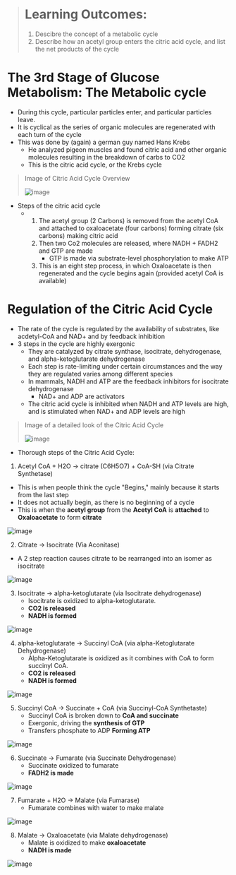 > # Learning Outcomes:
> 1. Descibre the concept of a metabolic cycle
> 2. Describe how an acetyl group enters the citric acid cycle, and list the net products of the cycle

# The 3rd Stage of Glucose Metabolism: The Metabolic cycle
- During this cycle, particular particles enter, and particular particles leave.
- It is cyclical as the series of organic molecules are regenerated with each turn of the cycle
- This was done by (again) a german guy named Hans Krebs
  - He analyzed pigeon muscles and found citric acid and other organic molecules resulting in the breakdown of carbs to CO2
  - This is the citric acid cycle, or the Krebs cycle
 
> Image of Citric Acid Cycle Overview
>
> ![image](https://github.com/MCBasterSheet/MCBasterSheet/assets/157453648/4af5ee68-cb46-4b35-805a-052edc8b7923)



- Steps of the citric acid cycle
  - 1. The acetyl group (2 Carbons) is removed from the acetyl CoA and attached to oxaloacetate (four carbons) forming citrate (six carbons) making citric acid
    2. Then two Co2 molecules are released, where NADH + FADH2 and GTP are made
       - GTP is made via substrate-level phosphorylation to make ATP
    3. This is an eight step process, in which Oxaloacetate is then regenerated and the cycle begins again (provided acetyl CoA is available)  
 
# Regulation of the Citric Acid Cycle
- The rate of the cycle is regulated by the availability of substrates, like acdetyl-CoA and NAD+ and by feedback inhibition
- 3 steps in the cycle are highly exergonic
  - They are catalyzed by citrate synthase, isocitrate, dehydrogenase, and alpha-ketoglutarate dehydrogenase
  - Each step is rate-limiting under certain circumstances and the way they are regulated varies among different species
  - In mammals, NADH and ATP are the feedback inhibitors for isocitrate dehydrogenase
    - NAD+ and ADP are activators
  - The citric acid cycle is inhibited when NADH and ATP levels are high, and is stimulated when NAD+ and ADP levels are high


> Image of a detailed look of the Citric Acid Cycle
>
> ![image](https://github.com/MCBasterSheet/MCBasterSheet/assets/157453648/41a57af8-7797-4981-a0c1-f1f97982851b)

- Thorough steps of the Citric Acid Cycle:
1. Acetyl CoA + H2O -> citrate (C6H5O7) + CoA-SH (via Citrate Synthetase)
  - This is when people think the cycle "Begins," mainly because it starts from the last step
  - It does not actually begin, as there is no beginning of a cycle
  - This is when the **acetyl group** from the **Acetyl CoA** is **attached** to **Oxaloacetate** to form **citrate**

![image](https://github.com/MCBasterSheet/MCBasterSheet/assets/157453648/fa6fe47c-617b-40c2-8a48-dfb80ec2fdab)


2. Citrate -> Isocitrate (Via Aconitase)
  - A 2 step reaction causes citrate to be rearranged into an isomer as isocitrate

![image](https://github.com/MCBasterSheet/MCBasterSheet/assets/157453648/35c487e9-60b9-49cc-8490-9fa97c1acc3e)

3. Isocitrate -> alpha-ketoglutarate (via Isocitrate dehydrogenase)
   - Isocitrate is oxidized to alpha-ketoglutarate.
   - **CO2 is released**
   - **NADH is formed**

  ![image](https://github.com/MCBasterSheet/MCBasterSheet/assets/157453648/e3a10142-d637-4090-a6f1-dd14f665f971)

4. alpha-ketoglutarate -> Succinyl CoA (via alpha-Ketoglutarate Dehydrogenase)
   - Alpha-Ketoglutarate is oxidized as it combines with CoA to form succinyl CoA.
   - **CO2 is released**
   - **NADH is formed**

  ![image](https://github.com/MCBasterSheet/MCBasterSheet/assets/157453648/8881e5a7-a8ff-486f-a5e1-2286f73f8aff)

5. Succinyl CoA -> Succinate + CoA (via Succinyl-CoA Synthetaste)
   - Succinyl CoA is broken down to **CoA and succinate**
   - Exergonic, driving the **synthesis of GTP**
   - Transfers phosphate to ADP **Forming ATP**
  
  ![image](https://github.com/MCBasterSheet/MCBasterSheet/assets/157453648/41208a41-2c42-43e0-b0d9-a77557c2a6d3)

6. Succinate -> Fumarate (via Succinate Dehydrogenase)
   - Succinate oxidized to fumarate
   - **FADH2 is made**
  
  ![image](https://github.com/MCBasterSheet/MCBasterSheet/assets/157453648/b2116b1b-d4db-4229-8be8-e6e2f32c1ecc)

7. Fumarate + H2O -> Malate (via Fumarase)
   - Fumarate combines with water to make malate
  
![image](https://github.com/MCBasterSheet/MCBasterSheet/assets/157453648/2bd0523a-efdc-45d4-836e-58722ee1c260)

8. Malate -> Oxaloacetate (via Malate dehydrogenase)
   - Malate is oxidized to make **oxaloacetate**
   - **NADH is made**

![image](https://github.com/MCBasterSheet/MCBasterSheet/assets/157453648/66a7d733-b3de-43e1-9eef-6b18ae4653b2)
